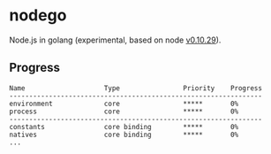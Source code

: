 # nodego

Node.js in golang (experimental, based on node [v0.10.29](https://github.com/joyent/node/tree/v0.10.29)).

## Progress


```
Name                    Type                Priority    Progress
----------------------------------------------------------------
environment             core                *****       0%
process                 core                *****       0%
----------------------------------------------------------------
constants               core binding        *****       0%
natives                 core binding        *****       0%
...
```